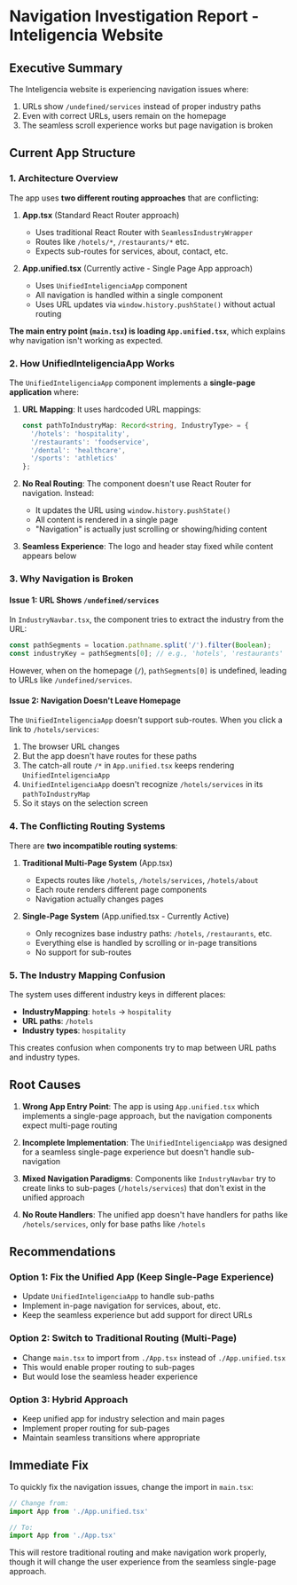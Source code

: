 # Navigation Investigation Report - Inteligencia Website

## Executive Summary

The Inteligencia website is experiencing navigation issues where:
1. URLs show `/undefined/services` instead of proper industry paths
2. Even with correct URLs, users remain on the homepage
3. The seamless scroll experience works but page navigation is broken

## Current App Structure

### 1. Architecture Overview

The app uses **two different routing approaches** that are conflicting:

1. **App.tsx** (Standard React Router approach)
   - Uses traditional React Router with `SeamlessIndustryWrapper`
   - Routes like `/hotels/*`, `/restaurants/*` etc.
   - Expects sub-routes for services, about, contact, etc.

2. **App.unified.tsx** (Currently active - Single Page App approach)
   - Uses `UnifiedInteligenciaApp` component
   - All navigation is handled within a single component
   - Uses URL updates via `window.history.pushState()` without actual routing

**The main entry point (`main.tsx`) is loading `App.unified.tsx`**, which explains why navigation isn't working as expected.

### 2. How UnifiedInteligenciaApp Works

The `UnifiedInteligenciaApp` component implements a **single-page application** where:

1. **URL Mapping**: It uses hardcoded URL mappings:
   ```typescript
   const pathToIndustryMap: Record<string, IndustryType> = {
     '/hotels': 'hospitality',
     '/restaurants': 'foodservice',
     '/dental': 'healthcare',
     '/sports': 'athletics'
   };
   ```

2. **No Real Routing**: The component doesn't use React Router for navigation. Instead:
   - It updates the URL using `window.history.pushState()`
   - All content is rendered in a single page
   - "Navigation" is actually just scrolling or showing/hiding content

3. **Seamless Experience**: The logo and header stay fixed while content appears below

### 3. Why Navigation is Broken

#### Issue 1: URL Shows `/undefined/services`

In `IndustryNavbar.tsx`, the component tries to extract the industry from the URL:

```typescript
const pathSegments = location.pathname.split('/').filter(Boolean);
const industryKey = pathSegments[0]; // e.g., 'hotels', 'restaurants'
```

However, when on the homepage (`/`), `pathSegments[0]` is undefined, leading to URLs like `/undefined/services`.

#### Issue 2: Navigation Doesn't Leave Homepage

The `UnifiedInteligenciaApp` doesn't support sub-routes. When you click a link to `/hotels/services`:

1. The browser URL changes
2. But the app doesn't have routes for these paths
3. The catch-all route `/*` in `App.unified.tsx` keeps rendering `UnifiedInteligenciaApp`
4. `UnifiedInteligenciaApp` doesn't recognize `/hotels/services` in its `pathToIndustryMap`
5. So it stays on the selection screen

### 4. The Conflicting Routing Systems

There are **two incompatible routing systems**:

1. **Traditional Multi-Page System** (App.tsx)
   - Expects routes like `/hotels`, `/hotels/services`, `/hotels/about`
   - Each route renders different page components
   - Navigation actually changes pages

2. **Single-Page System** (App.unified.tsx - Currently Active)
   - Only recognizes base industry paths: `/hotels`, `/restaurants`, etc.
   - Everything else is handled by scrolling or in-page transitions
   - No support for sub-routes

### 5. The Industry Mapping Confusion

The system uses different industry keys in different places:

- **IndustryMapping**: `hotels` → `hospitality`
- **URL paths**: `/hotels`
- **Industry types**: `hospitality`

This creates confusion when components try to map between URL paths and industry types.

## Root Causes

1. **Wrong App Entry Point**: The app is using `App.unified.tsx` which implements a single-page approach, but the navigation components expect multi-page routing

2. **Incomplete Implementation**: The `UnifiedInteligenciaApp` was designed for a seamless single-page experience but doesn't handle sub-navigation

3. **Mixed Navigation Paradigms**: Components like `IndustryNavbar` try to create links to sub-pages (`/hotels/services`) that don't exist in the unified approach

4. **No Route Handlers**: The unified app doesn't have handlers for paths like `/hotels/services`, only for base paths like `/hotels`

## Recommendations

### Option 1: Fix the Unified App (Keep Single-Page Experience)
- Update `UnifiedInteligenciaApp` to handle sub-paths
- Implement in-page navigation for services, about, etc.
- Keep the seamless experience but add support for direct URLs

### Option 2: Switch to Traditional Routing (Multi-Page)
- Change `main.tsx` to import from `./App.tsx` instead of `./App.unified.tsx`
- This would enable proper routing to sub-pages
- But would lose the seamless header experience

### Option 3: Hybrid Approach
- Keep unified app for industry selection and main pages
- Implement proper routing for sub-pages
- Maintain seamless transitions where appropriate

## Immediate Fix

To quickly fix the navigation issues, change the import in `main.tsx`:

```typescript
// Change from:
import App from './App.unified.tsx'

// To:
import App from './App.tsx'
```

This will restore traditional routing and make navigation work properly, though it will change the user experience from the seamless single-page approach.